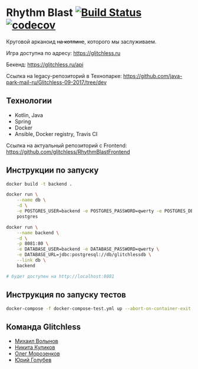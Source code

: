 # Rhythm Blast [![Build Status](https://travis-ci.org/java-park-mail-ru/Glitchless-09-2017.svg?branch=dev)](https://travis-ci.org/java-park-mail-ru/Glitchless-09-2017) [![codecov](https://codecov.io/gh/java-park-mail-ru/Glitchless-09-2017/branch/master/graph/badge.svg)](https://codecov.io/gh/java-park-mail-ru/Glitchless-09-2017)

Круговой арканоид <s>на котлине</s>, которого мы заслуживаем.

Игра доступна по адресу: https://glitchless.ru

Бекенд: https://glitchless.ru/api

Ссылка на legacy-репозиторий в Технопарке: https://github.com/java-park-mail-ru/Glitchless-09-2017/tree/dev


## Технологии

- Kotlin, Java
- Spring
- Docker
- Ansible, Docker registry, Travis CI

Ссылка на актуальный репозиторий с Frontend: https://github.com/glitchless/RhythmBlastFrontend


## Инструкции по запуску

```sh
docker build -t backend .

docker run \
    --name db \
    -d \
    -e POSTGRES_USER=backend -e POSTGRES_PASSWORD=qwerty -e POSTGRES_DB=glitchlessdb \
    postgres

docker run \
    --name backend \
    -d \
    -p 8081:80 \
    -e DATABASE_USER=backend -e DATABASE_PASSWORD=qwerty \
    -e DATABASE_URL=jdbc:postgresql://db/glitchlessdb \
    --link db \
    backend 

# будет доступен на http://localhost:8081
```

## Инструкция по запуску тестов

```sh
docker-compose -f docker-compose-test.yml up --abort-on-container-exit
```

## Команда Glitchless

- [Михаил Волынов](https://github.com/StealthTech)
- [Никита Куликов](https://github.com/LionZXY)
- [Олег Морозенков](https://github.com/reo7sp)
- [Юрий Голубев](https://github.com/Ansile)

